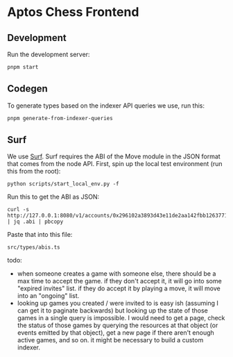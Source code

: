 # Aptos Chess Frontend

## Development
Run the development server:
```bash
pnpm start
```

## Codegen
To generate types based on the indexer API queries we use, run this:

```bash
pnpm generate-from-indexer-queries
```

## Surf

We use [Surf](https://github.com/ThalaLabs/surf). Surf requires the ABI of the Move module in the JSON format that comes from the node API. First, spin up the local test environment (run this from the root):
```
python scripts/start_local_env.py -f
```

Run this to get the ABI as JSON:
```
curl -s http://127.0.0.1:8080/v1/accounts/0x296102a3893d43e11de2aa142fbb126377120d7d71c246a2f95d5b4f3ba16b30/module/chess | jq .abi | pbcopy
```

Paste that into this file:
```
src/types/abis.ts
```

todo:
- when someone creates a game with someone else, there should be a max time to accept the game. if they don't accept it, it will go into some "expired invites" list. if they do accept it by playing a move, it will move into an "ongoing" list.
- looking up games you created / were invited to is easy ish (assuming I can get it to paginate backwards) but looking up the state of those games in a single query is impossible. I would need to get a page, check the status of those games by querying the resources at that object (or events emitted by that object), get a new page if there aren't enough active games, and so on. it might be necessary to build a custom indexer.
